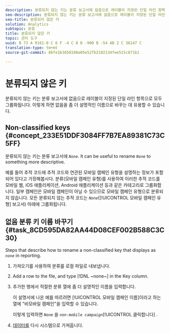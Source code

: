 ```yaml
---
description: 분류되지 않는 키는 분류 보고서에 없음으로 레이블이 지정된 단일 라인 항목으로 모두 그룹화됩니다. 이렇게 하면 없음을 좀 더 설명적인 이름으로 바꾸는 데 유용할 수 있습니다.
seo-description: 분류되지 않는 키는 분류 보고서에 없음으로 레이블이 지정된 단일 라인 항목으로 모두 그룹화됩니다. 이렇게 하면 없음을 좀 더 설명적인 이름으로 바꾸는 데 유용할 수 있습니다.
seo-title: 분류되지 않은 키
solution: Analytics
subtopic: 분류
title: 분류되지 않은 키
topic: 관리 도구
uuid: B 73 A 9161-0 C 6 F -4 C 8 D -900 B -54 AB 2 C 36147 C
translation-type: tm+mt
source-git-commit: 86fe1b3650100a05e52fb2102134fee515c871b1

---
```



# 분류되지 않은 키

분류되지 않는 키는 분류 보고서에 없음으로 레이블이 지정된 단일 라인 항목으로 모두 그룹화됩니다. 이렇게 하면 없음을 좀 더 설명적인 이름으로 바꾸는 데 유용할 수 있습니다.

## Non-classified keys {#concept_233E51DDF3084FF7B7EA89381C73C5FF}

분류되지 않는 키는 분류 보고서에 *`None`*. It can be useful to rename *`None`* to something more descriptive.

예를 들어 추적 코드에 추적 코드와 연관된 모바일 캠페인 유형을 설명하는 정보가 포함되어 있다고 가정해봅시다. 분류(모바일 캠페인 유형)를 사용하여 이러한 추적 코드를 모바일 웹, iOS 애플리케이션, Android 애플리케이션 등과 같은 카테고리로 그룹화합니다. 일부 캠페인은 모바일 캠페인이 아닐 수 있으므로 모바일 캠페인 유형으로 분류되지 않습니다. 모든 분류되지 않는 추적 코드는 *`None`*([!UICONTROL 모바일 캠페인 유형] 보고서) 아래에 그룹화됩니다.

## 없음 분류 키 이름 바꾸기 {#task_8CD595DA82AA44D08CEF002B588C3C30}

<!-- 

t_rename_classification_none.xml

 -->

Steps that describe how to rename a non-classified key that displays as *`none`* in reporting.

1. 가져오기를 사용하여 분류를 로컬 파일로 내보냅니다.
1. Add a row to the file, and type [!DNL ~none~] in the Key column.
1. 추가한 행에서 적절한 분류 열에 좀 더 설명적인 이름을 입력합니다. 

   이 설명서에 나온 예를 따르려면 [!UICONTROL 모바일 캠페인 이름]이라고 하는 열에 "비모바일 캠페인"을 입력할 수 있습니다.

   이렇게 입력하면 *`None`* 을 *`non-mobile campaign`*[!UICONTROL 클릭합니다] .
1. [데이터를](../../../components/c-classifications2/c-classifications-importer/import-file.md#concept_F88785E2BDFD448CB5D1DA3491466B0D) 다시 시스템으로 가져옵니다.
